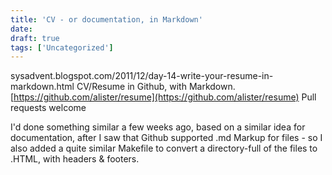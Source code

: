 ```yaml
---
title: 'CV - or documentation, in Markdown'
date: 
draft: true
tags: ['Uncategorized']
---
```


sysadvent.blogspot.com/2011/12/day-14-write-your-resume-in-markdown.html CV/Resume in Github, with Markdown. [https://github.com/alister/resume](https://github.com/alister/resume) Pull requests welcome

I'd done something similar a few weeks ago, based on a similar idea for documentation, after I saw that Github supported .md Markup for files - so I also added a quite similar Makefile to convert a directory-full of the files to .HTML, with headers & footers.